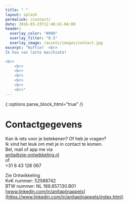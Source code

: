 ```yaml
---
title: " "
layout: splash
permalink: /contact/
date: 2016-03-23T11:48:41-04:00
header:
  overlay_color: "#000"
  overlay_filter: "0.5"
  overlay_image: /assets/images/contact.jpg
excerpt: "Koffie?  <br>
Ik hou van latte macchiato!

<br>
	<br>
	<br>
	<br>
	<br>
	<br>
	<br>"
---
```


{::options parse_block_html="true" /}

# Contactgegevens

Kan ik iets voor je betekenen? Of heb je vragen?  
Ik vind het leuk om met je in contact te komen.   
Bel, mail of app me via  
<a href="mailto:anita@zie-ontwikkeling.nl">anita@zie-ontwikkeling.nl</a>  
of  
+31 6 43 128 067  





Zie Ontwikkeling  
KvK nummer: 52588742  
BTW nummer: NL 166.857.130.B01  
[www.linkedin.com/in/anitapijnappels](https://www.linkedin.com/in/anitapijnappels/index.html)

